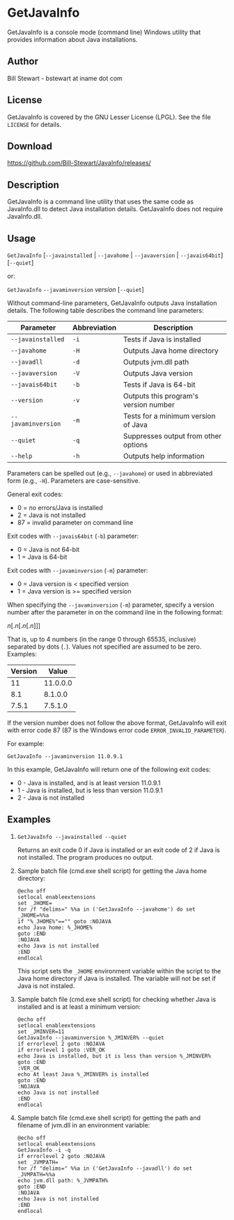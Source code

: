 # GetJavaInfo

GetJavaInfo is a console mode (command line) Windows utility that provides information about Java installations.

## Author

Bill Stewart - bstewart at iname dot com

## License

GetJavaInfo is covered by the GNU Lesser License (LPGL). See the file `LICENSE` for details.

## Download

https://github.com/Bill-Stewart/JavaInfo/releases/

## Description

GetJavaInfo is a command line utility that uses the same code as JavaInfo.dll to detect Java installation details. GetJavaInfo does not require JavaInfo.dll.

## Usage

`GetJavaInfo` [`--javainstalled` | `--javahome` | `--javaversion` | `--javais64bit`] [`--quiet`]

or:

`GetJavaInfo` `--javaminversion` _version_ [`--quiet`]

Without command-line parameters, GetJavaInfo outputs Java installation details. The following table describes the command line parameters:

| Parameter          | Abbreviation | Description
| ------------------ | ------------ | -------------------------------------
| `--javainstalled`  | `-i`         | Tests if Java is installed
| `--javahome`       | `-H`         | Outputs Java home directory
| `--javadll`        | `-d`         | Outputs jvm.dll path
| `--javaversion`    | `-V`         | Outputs Java version
| `--javais64bit`    | `-b`         | Tests if Java is 64-bit
| `--version`        | `-v`         | Outputs this program's version number
| `--javaminversion` | `-m`         | Tests for a minimum version of Java
| `--quiet`          | `-q`         | Suppresses output from other options
| `--help`           | `-h`         | Outputs help information

Parameters can be spelled out (e.g., `--javahome`) or used in abbreviated form (e.g., `-H`). Parameters are case-sensitive.

General exit codes:

* 0 = no errors/Java is installed
* 2 = Java is not installed
* 87 = invalid parameter on command line

Exit codes with `--javais64bit` (`-b`) parameter:

* 0 = Java is not 64-bit
* 1 = Java is 64-bit

Exit codes with `--javaminversion` (`-m`) parameter:

* 0 = Java version is < specified version
* 1 = Java version is >= specified version

When specifying the `--javaminversion` (`-m`) parameter, specify a version number after the parameter in on the command line in the following format:

_n_[._n_[._n_[._n_]]]

That is, up to 4 numbers (in the range 0 through 65535, inclusive) separated by dots (`.`). Values not specified are assumed to be zero. Examples:

| Version | Value
| ------- | --------
| 11      | 11.0.0.0
| 8.1     | 8.1.0.0
| 7.5.1   | 7.5.1.0

If the version number does not follow the above format, GetJavaInfo will exit with error code 87 (87 is the Windows error code `ERROR_INVALID_PARAMETER`).

For example:

    GetJavaInfo --javaminversion 11.0.9.1

In this example, GetJavaInfo will return one of the following exit codes:

* 0 - Java is installed, and is at least version 11.0.9.1
* 1 - Java is installed, but is less than version 11.0.9.1
* 2 - Java is not installed

## Examples

1.  `GetJavaInfo --javainstalled --quiet`

    Returns an exit code 0 if Java is installed or an exit code of 2 if Java is not installed. The program produces no output.

2.  Sample batch file (cmd.exe shell script) for getting the Java home directory:

        @echo off
        setlocal enableextensions
        set _JHOME=
        for /f "delims=" %%a in ('GetJavaInfo --javahome') do set _JHOME=%%a
        if "%_JHOME%"=="" goto :NOJAVA
        echo Java home: %_JHOME%
        goto :END
        :NOJAVA
        echo Java is not installed
        :END
        endlocal

    This script sets the `_JHOME` environment variable within the script to the Java home directory if Java is installed. The variable will not be set if Java is not instaled.

3.  Sample batch file (cmd.exe shell script) for checking whether Java is installed and is at least a minimum version:

        @echo off
        setlocal enableextensions
        set _JMINVER=11
        GetJavaInfo --javaminversion %_JMINVER% --quiet
        if errorlevel 2 goto :NOJAVA
        if errorlevel 1 goto :VER_OK
        echo Java is installed, but it is less than version %_JMINVER%
        goto :END
        :VER_OK
        echo At least Java %_JMINVER% is installed
        goto :END
        :NOJAVA
        echo Java is not installed
        :END
        endlocal

4.  Sample batch file (cmd.exe shell script) for getting the path and filename of jvm.dll in an environment variable:

        @echo off
        setlocal enableextensions
        GetJavaInfo -i -q
        if errorlevel 2 goto :NOJAVA
        set _JVMPATH=
        for /f "delims=" %%a in ('GetJavaInfo --javadll') do set _JVMPATH=%%a
        echo jvm.dll path: %_JVMPATH%
        goto :END
        :NOJAVA
        echo Java is not installed
        :END
        endlocal
